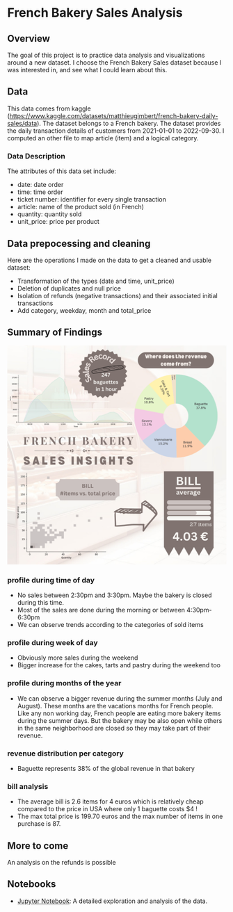 # French Bakery Sales Analysis

## Overview

The goal of this project is to practice data analysis and visualizations around a new dataset. I choose the French Bakery Sales dataset because I was interested in, and see what I could learn about this.

## Data

This data comes from kaggle (https://www.kaggle.com/datasets/matthieugimbert/french-bakery-daily-sales/data).
The dataset belongs to a French bakery. The dataset provides the daily transaction details of customers from 2021-01-01 to 2022-09-30.
I computed an other file to map article (item) and a logical category.

### Data Description

The attributes of this data set include:
- date: date order
- time: time order
- ticket number: identifier for every single transaction
- article: name of the product sold (in French)
- quantity: quantity sold
- unit_price: price per product

## Data prepocessing and cleaning

Here are the operations I made on the data to get a cleaned and usable dataset:
- Transformation of the types (date and time, unit_price)
- Deletion of duplicates and null price
- Isolation of refunds (negative transactions) and their associated initial transactions
- Add category, weekday, month and total_price

## Summary of Findings

![Bakery sales Insights graphics](./images/BakerySalesInsights.png)

### profile during time of day
- No sales between 2:30pm and 3:30pm. Maybe the bakery is closed during this time.
- Most of the sales are done during the morning or between 4:30pm-6:30pm
- We can observe trends according to the categories of sold items

### profile during week of day
- Obviously more sales during the weekend
- Bigger increase for the cakes, tarts and pastry during the weekend too

### profile during months of the year
- We can observe a bigger revenue during the summer months (July and August). These months are the vacations months for French people. Like any non working day, French people are eating more bakery items during the summer days. But the bakery may be also open while others in the same neighborhood are closed so they may take part of their revenue.

### revenue distribution per category
- Baguette represents 38% of the global revenue in that bakery

### bill analysis
- The average bill is 2.6 items for 4 euros which is relatively cheap compared to the price in USA where only 1 baguette costs $4 !
- The max total price is 199.70 euros and the max number of items in one purchase is 87.

## More to come
An analysis on the refunds is possible

## Notebooks

- [Jupyter Notebook](./main_notebook.ipynb): A detailed exploration and analysis of the data.
